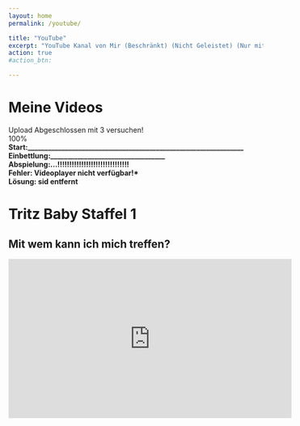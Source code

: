 ```yaml
---
layout: home
permalink: /youtube/

title: "YouTube"
excerpt: "YouTube Kanal von Mir (Beschränkt) (Nicht Geleistet) (Nur mit Link verfügbar) (Mit Zusätzlichen Empfehlungen)"
action: true
#action_btn:

---
```


# Meine Videos
Upload Abgeschlossen mit 3 versuchen!\
100%\
**Start:________________________________________________________________**\
**Einbettlung:__________________________________\
Abspielung:...!!!!!!!!!!!!!!!!!!!!!!!!!!!!!!\
Fehler: Videoplayer nicht verfügbar!*\
Lösung: sid entfernt**

# Tritz Baby Staffel 1
## Mit wem kann ich mich treffen?

  <iframe width="560" height="315" src="https://www.youtube-nocookie.com/embed/pF8L0zaRBLI" title="YouTube video player" frameborder="0" allow="accelerometer; autoplay; clipboard-write; encrypted-media; gyroscope; picture-in-picture; web-share" referrerpolicy="strict-origin-when-cross-origin" allowfullscreen></iframe>

